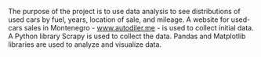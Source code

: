 The purpose of the project is to use data analysis to see distributions of used cars by fuel, years, location of sale, and mileage.
A website for used-cars sales in Montenegro - www.autodiler.me - is used to collect initial data.
A Python library Scrapy is used to collect the data.
Pandas and Matplotlib libraries are used to analyze and visualize data. 

